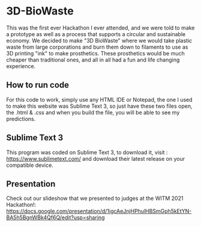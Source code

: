 # 3D-BioWaste
This was the first ever Hackathon I ever attended, and we were told to make a prototype as well as a process that supports a circular and sustainable economy. We decided to make "3D BioWaste" where we would take plastic waste from large corporations and burn them down to filaments to use as 3D printing "ink" to make prosthetics. These prosthetics would be much cheaper than traditional ones, and all in all had a fun and life changing experience.

## How to run code
For this code to work, simply use any HTML IDE or Notepad, the one I used to make this website was Sublime Text 3, so just have these two files open, the .html & .css and when you build the file, you will be able to see my predictions.

## Sublime Text 3
This program was coded on Sublime Text 3, to download it, visit : https://www.sublimetext.com/ and download their latest release on your compatible device.

## Presentation
Check out our slideshow that we presented to judges at the WITM 2021 Hackathon!: https://docs.google.com/presentation/d/1igcAeJnjHPhulHBSmGph5kEtYN-BA5h5BgnWBk4Qf6Q/edit?usp=sharing
